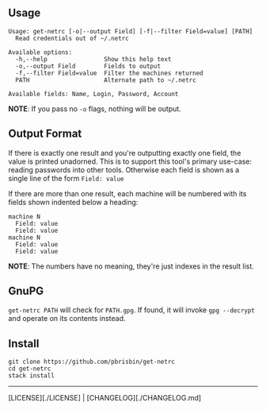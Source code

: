 ## Usage

```
Usage: get-netrc [-o|--output Field] [-f|--filter Field=value] [PATH]
  Read credentials out of ~/.netrc

Available options:
  -h,--help                Show this help text
  -o,--output Field        Fields to output
  -f,--filter Field=value  Filter the machines returned
  PATH                     Alternate path to ~/.netrc

Available fields: Name, Login, Password, Account
```

**NOTE**: If you pass no `-o` flags, nothing will be output.

## Output Format

If there is exactly one result and you're outputting exactly one field, the
value is printed unadorned. This is to support this tool's primary use-case:
reading passwords into other tools. Otherwise each field is shown as a single
line of the form `Field: value`

If there are more than one result, each machine will be numbered with its fields
shown indented below a heading:

```
machine N
  Field: value
  Field: value
machine N
  Field: value
  Field: value
```

**NOTE**: The numbers have no meaning, they're just indexes in the result list.

## GnuPG

`get-netrc PATH` will check for `PATH.gpg`. If found, it will invoke `gpg
--decrypt` and operate on its contents instead.

## Install

```
git clone https://github.com/pbrisbin/get-netrc
cd get-netrc
stack install
```

---

[LICENSE][./LICENSE] | [CHANGELOG][./CHANGELOG.md]
